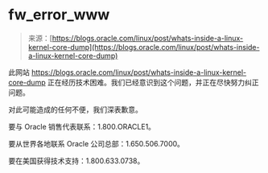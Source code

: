 <!--yml

分类：未分类

日期：2024年05月27日 14:41:27

-->

# fw_error_www

> 来源：[https://blogs.oracle.com/linux/post/whats-inside-a-linux-kernel-core-dump](https://blogs.oracle.com/linux/post/whats-inside-a-linux-kernel-core-dump)

此网站 https://blogs.oracle.com/linux/post/whats-inside-a-linux-kernel-core-dump 正在经历技术困难。我们已经意识到这个问题，并正在尽快努力纠正问题。

对此可能造成的任何不便，我们深表歉意。

要与 Oracle 销售代表联系：1.800.ORACLE1。

要从世界各地联系 Oracle 公司总部：1.650.506.7000。

要在美国获得技术支持：1.800.633.0738。
